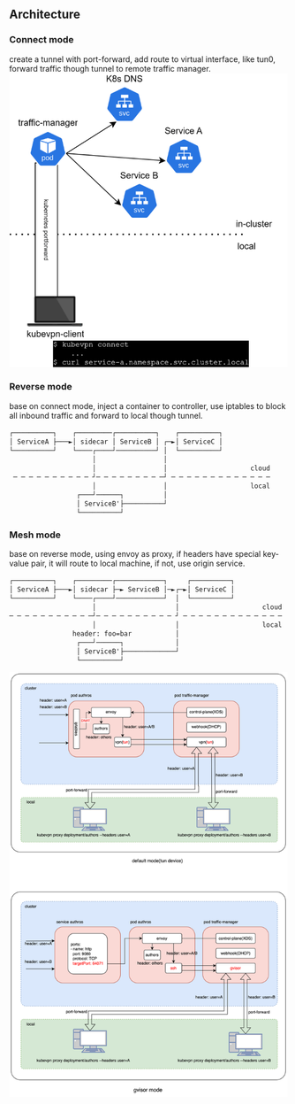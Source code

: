 ## Architecture

### Connect mode

create a tunnel with port-forward, add route to virtual interface, like tun0, forward traffic though tunnel to remote
traffic manager.  
![connect-mode](/docs/en/images/connect-mode.drawio.svg)

### Reverse mode

base on connect mode, inject a container to controller, use iptables to block all inbound traffic and forward to local
though tunnel.

```text
┌──────────┐    ┌─────────┌──────────┐    ┌──────────┐
│ ServiceA ├───►│ sidecar │ ServiceB │ ┌─►│ ServiceC │
└──────────┘    └────┌────┘──────────┘ │  └──────────┘
                     │                 │
                     │                 │                     cloud
 ─ ─ ─ ─ ─ ─ ─ ─ ─ ─ ┘─ ─ ─ ─ ─ ─ ─ ─ ─┘ ─ ─ ─ ─ ─ ─ ─ ─ ─ ─ ─ ─ ─
                     │                 │                     local
                 ┌───┘──────┐          │
                 │ ServiceB'├──────────┘
                 └──────────┘
```

### Mesh mode

base on reverse mode, using envoy as proxy, if headers have special key-value pair, it will route to local machine, if
not, use origin service.

```text
┌──────────┐    ┌─────────┌────────────┐     ┌──────────┐
│ ServiceA ├───►│ sidecar ├─► ServiceB │─►┌─►│ ServiceC │
└──────────┘    └────┌────┘────────────┘  │  └──────────┘
                     │                    │                     cloud
─ ─ ─ ─ ─ ─ ─ ─ ─ ─ ─┘─ ─ ─ ─ ─ ─ ─ ─ ─ ─ ┘ ─ ─ ─ ─ ─ ─ ─ ─ ─ ─ ─ ─ ─
                     │                    │                     local
                header: foo=bar           │
                 ┌───┘──────┐             │
                 │ ServiceB'├─────────────┘
                 └──────────┘
```

![arch.svg](/docs/en/images/proxy-arch.svg)